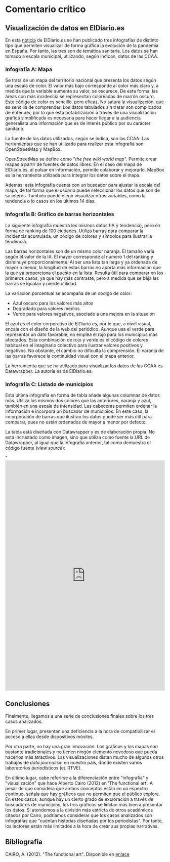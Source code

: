 
# Comentario crítico

## Visualización de datos en ElDiario.es

En esta [noticia](http://ix.io/3F9Z) de ElDiario.es se han publicado tres infografías de distinto tipo que permiten visualizar de forma gráfica la evolución de la pandemia en España. Por tanto, las tres son de temática sanitaria. Los datos se han tomado a escala municipal, utilizando, según indican, datos de las CCAA.

### Infografía A: Mapa

Se trata de un mapa del territorio nacional que presenta los datos según una escala de color. El valor más bajo corresponde al color más claro y, a medida que la variable aumenta su valor, se oscurece. De esta forma, las áreas con más incidencia se representan coloreadas de marrón oscuro. Este código de color es sencillo, pero eficaz. No satura la visualización, que es sencilla de comprender. Los datos tabulados sin tratar son complicados de entender, por lo que esta potabilización a través de una visualización gráfica simplificada es necesaria para hacer llegar a la audiencia generalista una información que es de interés público por su carácter sanitario.

La fuente de los datos utilizados, según se indica, son las CCAA. Las herramientas que se han utilizado para realizar esta infografía son OpenStreetMap y MapBox.

OpenStreetMap se define como "*the free wiki world map*". Permite crear mapas a partir de fuentes de datos libres. En el caso del mapa de ElDiario.es, al pulsar en información, permite colaborar y mejorarlo. MapBox es la herramienta utilizada para integrar los datos sobre el mapa.

Además, esta infografía cuenta con un buscador para ajustar la escala del mapa, de tal forma que el usuario puede seleccionar los datos que son de su interés. También puede elegir visualizar otras variables, como la tendencia o lo casos en los últimos 14 días.

### Infografía B: Gráfico de barras horizontales

La siguiente infografía muestra los mismos datos (IA y tendencia), pero en forma de ranking de 100 ciudades. Utiliza barras para comparar la incidencia acumulada, un código de colores y símbolos para ilustrar la tendencia.

Las barras horizontales son de un mismo color naranja. El tamaño varía según el valor de la IA. El mayor corresponde al número 1 del ránking y disminuye proporcionalmente. Al ser una lista tan larga y ya ordenada de mayor a menor, la longitud de estas barras no aporta más información que la que ya proporciona el puesto en la lista. Resulta útil para comparar en los primeros casos, ya que hay más contraste, pero a medida que se baja las barras se igualan y pierde utilidad.

La variación porcentual se acompaña de un código de color:

- Azul oscuro para los valores más altos
- Degradado para valores medios
- Verde para valores negativos, asociado a una mejora en la situación

El azul es el color corporativo de ElDiario.es, por lo que, a nivel visual, encaja con el diseño de la web del periódico. Aunque usa el verde para representar un dato favorable, no emplea el rojo para los municipios más afectados. Esta combinación de rojo y verde es el código de colores habitual en el imaginario colectivo para ilustrar valores positivos y negativos. No obstante, el cambio no dificulta la comprensión.  El naranja de las barras favorece la continuidad visual con el mapa anterior.

La herramienta que se ha utilizado para visualizar los datos de las CCAA es Datawrapper. La autoría es de ElDiario.es.

### Infografía C: Listado de municipios

Esta última infografía en forma de tabla añade algunas columnas de datos más. Utiliza los mismos dos colores que las anteriores, naranja y azul, también en una escala de íntensidad. Las cabeceras permiten ordenar la información e incorpora un buscador de municipios. En este caso, la incorporación de barras que ilustran los datos puede ser más útil para comparar, pues no están ordenados de mayor a menor por defecto.

La tabla está diseñada con Datawrapper y es de elaboración propia. No está incrustado como imagen, sino que utiliza como fuente la URL de Datawrapper, al igual que la infografía anterior, tal como demuestra el código fuente (*view source*):

"<iframe title="Busca tu municipio: ¿cuántos casos confirmados hay de coronavirus?" aria-label="chart" id="datawrapper-chart-VaMvK" src="https://datawrapper.dwcdn.net/VaMvk/59/" scrolling="no" frameborder="0" style="width: 0; min-width: 100% !important; border: none;" height="728"></iframe>

## Conclusiones

Finalmente, llegamos a una serie de conclusiones finales sobre los tres casos analizados.

En primer lugar, presentan una deficiencia a la hora de compatibilizar el acceso a ellas desde dispositivos móviles.

Por otra parte, no hay una gran innovación. Los gráficos y los mapas son bastante tradicionales y no tienen ningún elemento novedoso que pueda hacerlos más atractivos. Las visualizaciones distan mucho de algunos otros trabajos de *data journalism* en nuestro país, donde existen varios laboratorios periodísticos (ej. RTVE).

En último lugar, cabe referirse a la diferenciación entre "infografía" y "visualización" que hace Alberto Cairo (2012) en 'The functional art'. A pesar de que considera que ambos conceptos están en un espectro continuo, señala que hay gráficos que no permiten que el público explore. En estos casos, aunque hay un cierto grado de exploración a través de buscadores de municipios, los tres gráficos se limitan más bien a presentar los datos. Si atendemos a la división más estricta de otros académicos citados por Cairo, podríamos considerar que los casos analizados son infografías que "cuentan historias diseñadas por los periodistas". Por tanto, los lectores están más limitados a la hora de crear sus propias narrativas.

## Bibliografía

CAIRO, A. (2012). "The functional art". Disponible en [enlace](http://www.thefunctionalart.com/p/about-book.html)
